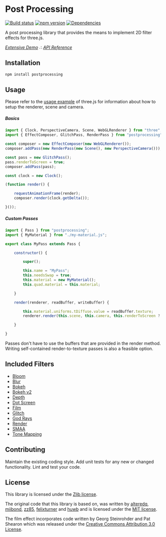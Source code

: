 # Post Processing

[![Build status](https://travis-ci.org/vanruesc/postprocessing.svg?branch=master)](https://travis-ci.org/vanruesc/postprocessing)
[![npm version](https://badge.fury.io/js/postprocessing.svg)](http://badge.fury.io/js/postprocessing)
[![Dependencies](https://david-dm.org/vanruesc/postprocessing.svg?branch=master)](https://david-dm.org/vanruesc/postprocessing)

A post processing library that provides the means to implement 2D filter effects for three.js.

*[Extensive Demo](http://vanruesc.github.io/postprocessing/public) &there4;
[API Reference](http://vanruesc.github.io/postprocessing/docs)*


## Installation

```sh
npm install postprocessing
``` 


## Usage

Please refer to the [usage example](https://github.com/mrdoob/three.js/blob/master/README.md) of three.js for information
about how to setup the renderer, scene and camera.

##### Basics

```javascript
import { Clock, PerspectiveCamera, Scene, WebGLRenderer } from "three";
import { EffectComposer, GlitchPass, RenderPass } from "postprocessing";

const composer = new EffectComposer(new WebGLRenderer());
composer.addPass(new RenderPass(new Scene(), new PerspectiveCamera()));

const pass = new GlitchPass();
pass.renderToScreen = true;
composer.addPass(pass);

const clock = new Clock();

(function render() {

	requestAnimationFrame(render);
	composer.render(clock.getDelta());

}());
```

##### Custom Passes

```javascript
import { Pass } from "postprocessing";
import { MyMaterial } from "./my-material.js";

export class MyPass extends Pass {

	constructor() {

		super();

		this.name = "MyPass";
		this.needsSwap = true;
		this.material = new MyMaterial();
		this.quad.material = this.material;

	}

	render(renderer, readBuffer, writeBuffer) {

		this.material.uniforms.tDiffuse.value = readBuffer.texture;
		renderer.render(this.scene, this.camera, this.renderToScreen ? null : writeBuffer);

	}

}

```

Passes don't have to use the buffers that are provided in the render method.
Writing self-contained render-to-texture passes is also a feasible option.


## Included Filters

 - [Bloom](http://vanruesc.github.io/postprocessing/public/#bloom)
 - [Blur](http://vanruesc.github.io/postprocessing/public/#blur)
 - [Bokeh](http://vanruesc.github.io/postprocessing/public/#bokeh)
 - [Bokeh v2](http://vanruesc.github.io/postprocessing/public/#bokeh2)
 - [Depth](http://vanruesc.github.io/postprocessing/public/#depth)
 - [Dot Screen](http://vanruesc.github.io/postprocessing/public/#dot-screen)
 - [Film](http://vanruesc.github.io/postprocessing/public/#film)
 - [Glitch](http://vanruesc.github.io/postprocessing/public/#glitch)
 - [God Rays](http://vanruesc.github.io/postprocessing/public/#god-rays)
 - [Render](http://vanruesc.github.io/postprocessing/public/#render)
 - [SMAA](http://vanruesc.github.io/postprocessing/public/#smaa)
 - [Tone Mapping](http://vanruesc.github.io/postprocessing/public/#tone-mapping)


## Contributing

Maintain the existing coding style. Add unit tests for any new or changed functionality. Lint and test your code.


## License

This library is licensed under the [Zlib license](https://github.com/vanruesc/postprocessing/blob/master/LICENSE.md).

The original code that this library is based on, was written by [alteredq](http://alteredqualia.com),
[miibond](https://github.com/MiiBond), [zz85](https://github.com/zz85),
[felixturner](http://airtight.cc) and [huwb](http://huwbowles.com)
and is licensed under the [MIT license](https://github.com/mrdoob/three.js/blob/master/LICENSE).

The film effect incorporates code written by Georg Steinrohder and Pat Shearon which was released under the
[Creative Commons Attribution 3.0 License](http://creativecommons.org/licenses/by/3.0/).
